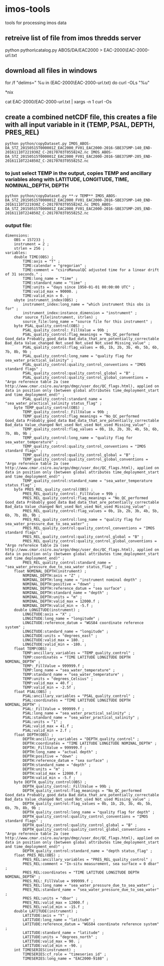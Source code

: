 # imos-tools
tools for processing imos data

## retreive list of file from imos thredds server

python python\catalog.py ABOS/DA/EAC2000 > EAC-2000\EAC-2000-url.txt

## download all files in windows

for /f "delims=" %u in (EAC-2000\EAC-2000-url.txt) do curl -OLs "%u"

*nix

cat EAC-2000/EAC-2000-url.txt | xargs -n 1 curl -Os

## create a combined netCDF file, this creates a file with all input variable in it (TEMP, PSAL, DEPTH, PRES_REL)

	python python/copyDataset.py IMOS_ABOS-DA_STZ_20150515T000001Z_EAC2000_FV01_EAC2000-2016-SBE37SMP-140_END-20161110T221930Z_C-20170703T055824Z.nc IMOS_ABOS-DA_STZ_20150515T000001Z_EAC2000_FV01_EAC2000-2016-SBE37SMP-205_END-20161110T224850Z_C-20170703T055825Z.nc 

### to just select TEMP in the output, copies TEMP and ancillary variables along with LATITUDE, LONGITUDE, TIME, NOMINAL_DEPTH, DEPTH

	python python/copyDataset.py **-v TEMP** IMOS_ABOS-DA_STZ_20150515T000001Z_EAC2000_FV01_EAC2000-2016-SBE37SMP-140_END-20161110T221930Z_C-20170703T055824Z.nc IMOS_ABOS-DA_STZ_20150515T000001Z_EAC2000_FV01_EAC2000-2016-SBE37SMP-205_END-20161110T224850Z_C-20170703T055825Z.nc 

### output file:

	dimensions:
		OBS = 157233 ;
		instrument = 2 ;
		strlen = 256 ;
	variables:
		double TIME(OBS) ;
			TIME:axis = "T" ;
			TIME:calendar = "gregorian" ;
			TIME:comment = "csiroManualQC adjusted time for a linear drift of 31 seconds." ;
			TIME:long_name = "time" ;
			TIME:standard_name = "time" ;
			TIME:units = "days since 1950-01-01 00:00:00 UTC" ;
			TIME:valid_max = 90000. ;
			TIME:valid_min = 0. ;
		ubyte instrument_index(OBS) ;
			instrument_index:long_name = "which instrument this obs is for" ;
			instrument_index:instance_dimension = "instrument" ;
		char source_file(instrument, strlen) ;
			source_file:long_name = "source file for this instrument" ;
		byte PSAL_quality_control(OBS) ;
			PSAL_quality_control:_FillValue = 99b ;
			PSAL_quality_control:flag_meanings = "No_QC_performed Good_data Probably_good_data Bad_data_that_are_potentially_correctable Bad_data Value_changed Not_used Not_used Not_used Missing_value" ;
			PSAL_quality_control:flag_values = 0b, 1b, 2b, 3b, 4b, 5b, 6b, 7b, 8b, 9b ;
			PSAL_quality_control:long_name = "quality flag for sea_water_practical_salinity" ;
			PSAL_quality_control:quality_control_conventions = "IMOS standard flags" ;
			PSAL_quality_control:quality_control_global = "B" ;
			PSAL_quality_control:quality_control_global_conventions = "Argo reference table 2a (see http://www.cmar.csiro.au/argo/dmqc/user_doc/QC_flags.html), applied on data in position only (between global attributes time_deployment_start and time_deployment_end)" ;
			PSAL_quality_control:standard_name = "sea_water_practical_salinity status_flag" ;
		byte TEMP_quality_control(OBS) ;
			TEMP_quality_control:_FillValue = 99b ;
			TEMP_quality_control:flag_meanings = "No_QC_performed Good_data Probably_good_data Bad_data_that_are_potentially_correctable Bad_data Value_changed Not_used Not_used Not_used Missing_value" ;
			TEMP_quality_control:flag_values = 0b, 1b, 2b, 3b, 4b, 5b, 6b, 7b, 8b, 9b ;
			TEMP_quality_control:long_name = "quality flag for sea_water_temperature" ;
			TEMP_quality_control:quality_control_conventions = "IMOS standard flags" ;
			TEMP_quality_control:quality_control_global = "B" ;
			TEMP_quality_control:quality_control_global_conventions = "Argo reference table 2a (see http://www.cmar.csiro.au/argo/dmqc/user_doc/QC_flags.html), applied on data in position only (between global attributes time_deployment_start and time_deployment_end)" ;
			TEMP_quality_control:standard_name = "sea_water_temperature status_flag" ;
		byte PRES_REL_quality_control(OBS) ;
			PRES_REL_quality_control:_FillValue = 99b ;
			PRES_REL_quality_control:flag_meanings = "No_QC_performed Good_data Probably_good_data Bad_data_that_are_potentially_correctable Bad_data Value_changed Not_used Not_used Not_used Missing_value" ;
			PRES_REL_quality_control:flag_values = 0b, 1b, 2b, 3b, 4b, 5b, 6b, 7b, 8b, 9b ;
			PRES_REL_quality_control:long_name = "quality flag for sea_water_pressure_due_to_sea_water" ;
			PRES_REL_quality_control:quality_control_conventions = "IMOS standard flags" ;
			PRES_REL_quality_control:quality_control_global = "B" ;
			PRES_REL_quality_control:quality_control_global_conventions = "Argo reference table 2a (see http://www.cmar.csiro.au/argo/dmqc/user_doc/QC_flags.html), applied on data in position only (between global attributes time_deployment_start and time_deployment_end)" ;
			PRES_REL_quality_control:standard_name = "sea_water_pressure_due_to_sea_water status_flag" ;
		float NOMINAL_DEPTH(instrument) ;
			NOMINAL_DEPTH:axis = "Z" ;
			NOMINAL_DEPTH:long_name = "instrument nominal depth" ;
			NOMINAL_DEPTH:positive = "down" ;
			NOMINAL_DEPTH:reference_datum = "sea surface" ;
			NOMINAL_DEPTH:standard_name = "depth" ;
			NOMINAL_DEPTH:units = "m" ;
			NOMINAL_DEPTH:valid_max = 12000.f ;
			NOMINAL_DEPTH:valid_min = -5.f ;
		double LONGITUDE(instrument) ;
			LONGITUDE:axis = "X" ;
			LONGITUDE:long_name = "longitude" ;
			LONGITUDE:reference_datum = "WGS84 coordinate reference system" ;
			LONGITUDE:standard_name = "longitude" ;
			LONGITUDE:units = "degrees_east" ;
			LONGITUDE:valid_max = 180. ;
			LONGITUDE:valid_min = -180. ;
		float TEMP(OBS) ;
			TEMP:ancillary_variables = "TEMP_quality_control" ;
			TEMP:coordinates = "TIME LATITUDE LONGITUDE DEPTH NOMINAL_DEPTH" ;
			TEMP:_FillValue = 999999.f ;
			TEMP:long_name = "sea_water_temperature" ;
			TEMP:standard_name = "sea_water_temperature" ;
			TEMP:units = "degrees_Celsius" ;
			TEMP:valid_max = 40.f ;
			TEMP:valid_min = -2.5f ;
		float PSAL(OBS) ;
			PSAL:ancillary_variables = "PSAL_quality_control" ;
			PSAL:coordinates = "TIME LATITUDE LONGITUDE DEPTH NOMINAL_DEPTH" ;
			PSAL:_FillValue = 999999.f ;
			PSAL:long_name = "sea_water_practical_salinity" ;
			PSAL:standard_name = "sea_water_practical_salinity" ;
			PSAL:units = "1" ;
			PSAL:valid_max = 41.f ;
			PSAL:valid_min = 2.f ;
		float DEPTH(OBS) ;
			DEPTH:ancillary_variables = "DEPTH_quality_control" ;
			DEPTH:coordinates = "TIME LATITUDE LONGITUDE NOMINAL_DEPTH" ;
			DEPTH:_FillValue = 999999.f ;
			DEPTH:long_name = "actual depth" ;
			DEPTH:positive = "down" ;
			DEPTH:reference_datum = "sea surface" ;
			DEPTH:standard_name = "depth" ;
			DEPTH:units = "m" ;
			DEPTH:valid_max = 12000.f ;
			DEPTH:valid_min = -5.f ;
		byte DEPTH_quality_control(OBS) ;
			DEPTH_quality_control:_FillValue = 99b ;
			DEPTH_quality_control:flag_meanings = "No_QC_performed Good_data Probably_good_data Bad_data_that_are_potentially_correctable Bad_data Value_changed Not_used Not_used Not_used Missing_value" ;
			DEPTH_quality_control:flag_values = 0b, 1b, 2b, 3b, 4b, 5b, 6b, 7b, 8b, 9b ;
			DEPTH_quality_control:long_name = "quality flag for depth" ;
			DEPTH_quality_control:quality_control_conventions = "IMOS standard flags" ;
			DEPTH_quality_control:quality_control_global = "B" ;
			DEPTH_quality_control:quality_control_global_conventions = "Argo reference table 2a (see http://www.cmar.csiro.au/argo/dmqc/user_doc/QC_flags.html), applied on data in position only (between global attributes time_deployment_start and time_deployment_end)" ;
			DEPTH_quality_control:standard_name = "depth status_flag" ;
		float PRES_REL(OBS) ;
			PRES_REL:ancillary_variables = "PRES_REL_quality_control" ;
			PRES_REL:comment = "In-situ measurement, sea surface = 0 dbar" ;
			PRES_REL:coordinates = "TIME LATITUDE LONGITUDE DEPTH NOMINAL_DEPTH" ;
			PRES_REL:_FillValue = 999999.f ;
			PRES_REL:long_name = "sea_water_pressure_due_to_sea_water" ;
			PRES_REL:standard_name = "sea_water_pressure_due_to_sea_water" ;
			PRES_REL:units = "dbar" ;
			PRES_REL:valid_max = 12000.f ;
			PRES_REL:valid_min = -15.f ;
		double LATITUDE(instrument) ;
			LATITUDE:axis = "Y" ;
			LATITUDE:long_name = "latitude" ;
			LATITUDE:reference_datum = "WGS84 coordinate reference system" ;
			LATITUDE:standard_name = "latitude" ;
			LATITUDE:units = "degrees_north" ;
			LATITUDE:valid_max = 90. ;
			LATITUDE:valid_min = -90. ;
		int TIMESERIES(instrument) ;
			TIMESERIES:cf_role = "timeseries_id" ;
			TIMESERIES:long_name = "EAC2000-9188" ;

